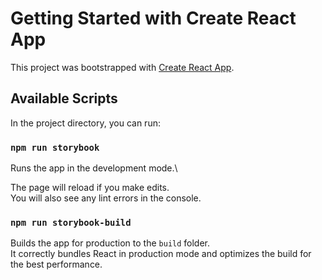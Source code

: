 # Getting Started with Create React App

This project was bootstrapped with [Create React App](https://github.com/facebook/create-react-app).

## Available Scripts

In the project directory, you can run:

### `npm run storybook`

Runs the app in the development mode.\

The page will reload if you make edits.\
You will also see any lint errors in the console.

### `npm run storybook-build`

Builds the app for production to the `build` folder.\
It correctly bundles React in production mode and optimizes the build for the best performance.

